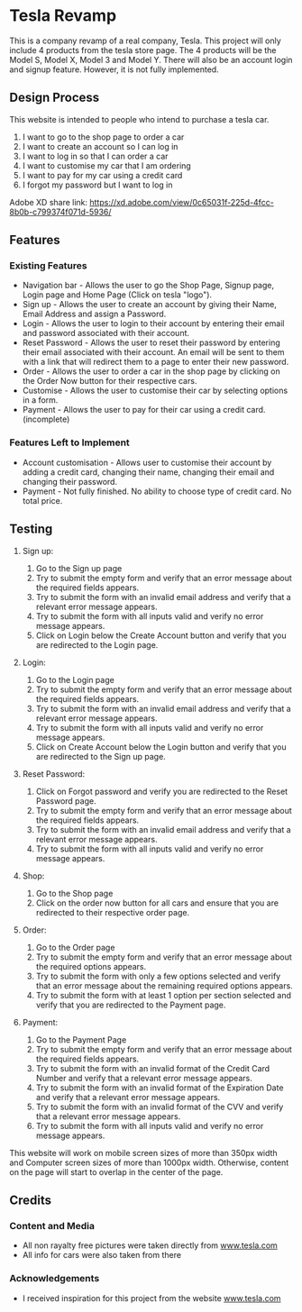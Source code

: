 # Tesla Revamp

This is a company revamp of a real company, Tesla. This project will only include 4 products from the tesla store page.
The 4 products will be the Model S, Model X, Model 3 and Model Y.
There will also be an account login and signup feature. However, it is not fully implemented.

## Design Process
This website is intended to people who intend to purchase a tesla car.

1. I want to go to the shop page to order a car
2. I want to create an account so I can log in
3. I want to log in so that I can order a car
4. I want to customise my car that I am ordering
5. I want to pay for my car using a credit card
6. I forgot my password but I want to log in

Adobe XD share link: https://xd.adobe.com/view/0c65031f-225d-4fcc-8b0b-c799374f071d-5936/

## Features

### Existing Features
- Navigation bar - Allows the user to go the Shop Page, Signup page, Login page and Home Page (Click on tesla "logo").
- Sign up - Allows the user to create an account by giving their Name, Email Address and assign a Password.
- Login - Allows the user to login to their account by entering their email and password associated with their account.
- Reset Password - Allows the user to reset their password by entering their email associated with their account. An email will be sent to them with a link that will redirect them to a page to enter their new password.
- Order - Allows the user to order a car in the shop page by clicking on the Order Now button for their respective cars.
- Customise - Allows the user to customise their car by selecting options in a form.
- Payment - Allows the user to pay for their car using a credit card. (incomplete)


### Features Left to Implement
- Account customisation - Allows user to customise their account by adding a credit card, changing their name, changing their email and changing their password.
- Payment - Not fully finished. No ability to choose type of credit card. No total price.

## Testing

1. Sign up:
    1. Go to the Sign up page
    2. Try to submit the empty form and verify that an error message about the required fields appears.
    3. Try to submit the form with an invalid email address and verify that a relevant error message appears.
    4. Try to submit the form with all inputs valid and verify no error message appears.
    5. Click on Login below the Create Account button and verify that you are redirected to the Login page.

2. Login:
    1. Go to the Login page
    2. Try to submit the empty form and verify that an error message about the required fields appears.
    3. Try to submit the form with an invalid email address and verify that a relevant error message appears.
    4. Try to submit the form with all inputs valid and verify no error message appears.
    5. Click on Create Account below the Login button and verify that you are redirected to the Sign up page.

3. Reset Password:
    1. Click on Forgot password and verify you are redirected to the Reset Password page.
    2. Try to submit the empty form and verify that an error message about the required fields appears.
    3. Try to submit the form with an invalid email address and verify that a relevant error message appears.
    4. Try to submit the form with all inputs valid and verify no error message appears.

4. Shop:
    1. Go to the Shop page
    2. Click on the order now button for all cars and ensure that you are redirected to their respective order page.

5. Order:
    1. Go to the Order page
    2. Try to submit the empty form and verify that an error message about the required options appears.
    3. Try to submit the form with only a few options selected and verify that an error message about the remaining required options appears.
    4. Try to submit the form with at least 1 option per section selected and verify that you are redirected to the Payment page.

6. Payment:
    1. Go to the Payment Page
    2. Try to submit the empty form and verify that an error message about the required fields appears.
    3. Try to submit the form with an invalid format of the Credit Card Number and verify that a relevant error message appears.
    4. Try to submit the form with an invalid format of the Expiration Date and verify that a relevant error message appears.
    5. Try to submit the form with an invalid format of the CVV and verify that a relevant error message appears.
    6. Try to submit the form with all inputs valid and verify no error message appears.

This website will work on mobile screen sizes of more than 350px width and Computer screen sizes of more than 1000px width.
Otherwise, content on the page will start to overlap in the center of the page.

## Credits

### Content and Media
- All non rayalty free pictures were taken directly from www.tesla.com
- All info for cars were also taken from there

### Acknowledgements

- I received inspiration for this project from the website www.tesla.com
